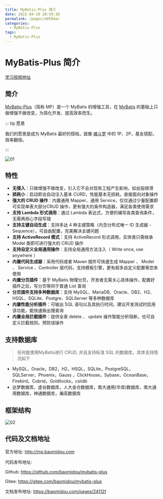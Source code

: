 ```yaml
---
title: MyBatis-Plus 简介
date: 2022-04-10 20:59:39
permalink: /pages/e0594a/
categories:
  - MyBatis-Plus
tags:
  - MyBatis-Plus
---
```

# MyBatis-Plus 简介

[学习视频地址](https://www.bilibili.com/video/BV12R4y157Be?p=1)

## 简介<badge text="MyBatis-Plus(v3.5.1)" />

[MyBatis-Plus](https://github.com/baomidou/mybatis-plus)（简称 MP）是一个 MyBatis 的增强工具，在  [MyBatis](https://www.mybatis.org/mybatis-3/) 的基础上只做增强不做改变，为简化开发、提高效率而生。

::: tip 愿景

我们的愿景是成为 MyBatis 最好的搭档，就像 [魂斗罗](https://baomidou.com/img/contra.jpg) 中的 1P、2P，基友搭配，效率翻倍。

:::

![01](https://cdn.staticaly.com/gh/xustudyxu/image-hosting@master/studynotes/MyBatis/Plus-images/01/01.png)

## 特性

+ **无侵入**：只做增强不做改变，引入它不会对现有工程产生影响，如丝般顺滑
+ **损耗小**：启动即会自动注入基本 CURD，性能基本无损耗，直接面向对象操作
+ **强大的 CRUD 操作**：内置通用 Mapper、通用 Service，仅仅通过少量配置即可实现单表大部分CRUD 操作，更有强大的条件构造器，满足各类使用需求
+ **支持 Lambda 形式调用**：通过 Lambda 表达式，方便的编写各类查询条件，无需再担心字段写错
+ **支持主键自动生成**：支持多达 4 种主键策略（内含分布式唯一 ID 生成器 - Sequence），可自由配置，完美解决主键问题
+ **支持 ActiveRecord 模式**：支持 ActiveRecord 形式调用，实体类只需继承 Model 类即可进行强大的 CRUD 操作
+ **支持自定义全局通用操作**：支持全局通用方法注入（ Write once, use anywhere ）
+ **内置代码生成器**：采用代码或者 Maven 插件可快速生成 Mapper 、 Model 、 Service 、Controller 层代码，支持模板引擎，更有超多自定义配置等您来使用
+ **内置分页插件**：基于 MyBatis 物理分页，开发者无需关心具体操作，配置好插件之后，写分页等同于普通 List 查询
+ **分页插件支持多种数据库**：支持 MySQL、MariaDB、Oracle、DB2、H2、HSQL、SQLite、Postgre、SQLServer 等多种数据库
+ **内置性能分析插件**：可输出 SQL 语句以及其执行时间，建议开发测试时启用该功能，能快速揪出慢查询
+ **内置全局拦截插件**：提供全表 delete 、 update 操作智能分析阻断，也可自定义拦截规则，预防误操作

## 支持数据库

> 任何能使用MyBatis进行 CRUD, 并且支持标准 SQL 的数据库，具体支持情况如下

- MySQL，Oracle，DB2，H2，HSQL，SQLite，PostgreSQL，SQLServer，Phoenix，Gauss ，ClickHouse，Sybase，OceanBase，Firebird，Cubrid，Goldilocks，csiidb
- 达梦数据库，虚谷数据库，人大金仓数据库，南大通用(华库)数据库，南大通用数据库，神通数据库，瀚高数据库

## 框架结构

![02](https://cdn.staticaly.com/gh/xustudyxu/image-hosting@master/studynotes/MyBatis/Plus-images/01/02.png)

## 代码及文档地址

官方地址: http://mp.baomidou.com

代码发布地址:

Github: https://github.com/baomidou/mybatis-plus

Gitee: https://gitee.com/baomidou/mybatis-plus

文档发布地址: https://baomidou.com/pages/24112f

